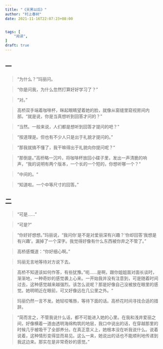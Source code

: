 ```yaml
---
title: "《天黑以后》"
author: "村上春树"
date: 2021-11-16T22:07:23+08:00


tags: [
    "阅读",
]
draft: true
---
```


## 一

> “为什么？”玛丽问。  

> “你是问我，为什么忽然打算好好学习了？”  

> “对。”  

> 高桥双手端着咖啡杯，眯起眼睛望着她的脸，就像从窗缝里窥视房间内部。“就是说，你是当真想听到回答才问的？”  

> “当然。一般来说，人们都是想听到回答才提问的吧？”

> “按道理是。但也有不少人只是出于礼貌才提问的。”

> “那我就搞不懂了，我干嘛得出于礼貌向你提问呢？“

> “那倒是。”高桥略一沉吟，将咖啡杯放回小碟子里，发出一声清脆的响声，“我的说明有两个版本，一个长的一个短的，你想听哪一个？“

> ”中间的。“

> “知道啦。一个中等尺寸的回答。”

## 二

> “可是……”

> “可是?"

> “你好好想想。”玛丽说，“我问你‘是不是对爱丽深有兴趣？’你却回答‘我想是有兴趣’。漏掉了一个深字。我觉得好像有什么东西被你弃之不管了。”

> 高桥感慨道：“你好细心啊。”

> 玛丽无言地等待对方说下去。

> 高桥不知道该如何作答，有些犹豫。”呃……是啊，跟你姐姐面对面长谈时，渐渐地，一种奇妙的感觉袭上心来。一开始我并没有注意到，可是随着时间过去，这种感觉越来越强烈。该怎么说呢？那是好像自己没被放在眼里的感觉。她明明近在眼前，可又好像远在几公里之外。“

> 玛丽仍然一言不发。她轻咬嘴唇，等待下面的话。高桥花时间寻找合适的措辞。

> “简而言之，不管我说什么话，都不可能进入她的心里。在我和浅井爱丽之间，好像横着一道由透明海绵构筑的地层，我口中说出的话，在穿越那里的时候几乎被吸干了全部养分。在真正意义上，她根本没在听我说什么。说着说着，这种情形变得显而易见。这么一来，她说出的话也不能顺利地传递到我这边来。那实在是非常奇妙的感觉。”

